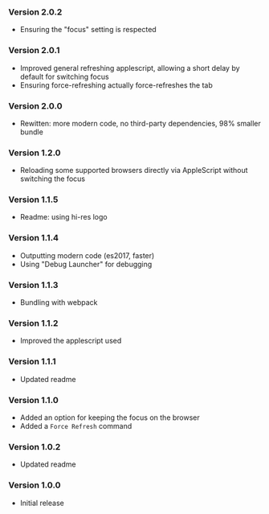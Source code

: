### Version 2.0.2
- Ensuring the "focus" setting is respected

### Version 2.0.1
- Improved general refreshing applescript, allowing a short delay by default for switching focus
- Ensuring force-refreshing actually force-refreshes the tab

### Version 2.0.0
- Rewitten: more modern code, no third-party dependencies, 98% smaller bundle

### Version 1.2.0
- Reloading some supported browsers directly via AppleScript without switching the focus

### Version 1.1.5
- Readme: using hi-res logo

### Version 1.1.4
- Outputting modern code (es2017, faster)
- Using "Debug Launcher" for debugging

### Version 1.1.3
- Bundling with webpack

### Version 1.1.2
- Improved the applescript used

### Version 1.1.1
- Updated readme

### Version 1.1.0
- Added an option for keeping the focus on the browser
- Added a `Force Refresh` command

### Version 1.0.2
- Updated readme

### Version 1.0.0
- Initial release
